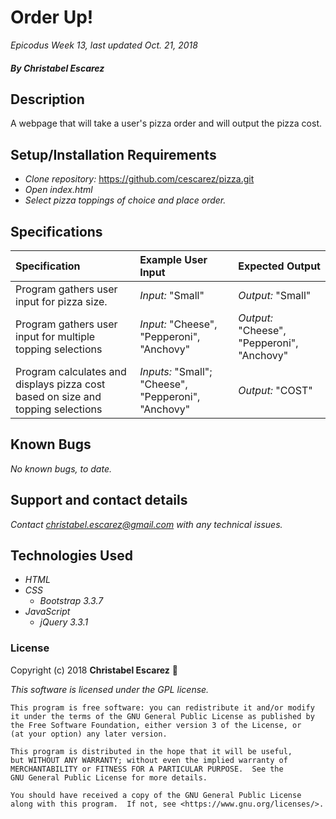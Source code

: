 # Order Up!

_Epicodus Week 13, last updated Oct. 21, 2018_

##### By _**Christabel Escarez**_

## Description

A webpage that will take a user's pizza order and will output the pizza cost.

## Setup/Installation Requirements

* _Clone repository:_ https://github.com/cescarez/pizza.git
* _Open index.html_
* _Select pizza toppings of choice and place order._


## Specifications
| Specification | Example User Input | Expected Output |
| :-------------| :----------------- | :-------------- |
| Program gathers user input for pizza size. | _Input:_ "Small" | _Output:_ "Small" |
| Program gathers user input for multiple topping selections | _Input:_ "Cheese", "Pepperoni", "Anchovy" | _Output:_ "Cheese", "Pepperoni", "Anchovy" |
| Program calculates and displays pizza cost based on size and topping selections | _Inputs:_ "Small"; "Cheese", "Pepperoni", "Anchovy" | _Output:_ "COST" |

## Known Bugs

_No known bugs, to date._

## Support and contact details

_Contact christabel.escarez@gmail.com with any technical issues._

## Technologies Used

* _HTML_
* _CSS_
  * _Bootstrap 3.3.7_
* _JavaScript_
  * _jQuery 3.3.1_

### License

Copyright (c) 2018 **Christabel Escarez** :dog:

*This software is licensed under the GPL license.*

    This program is free software: you can redistribute it and/or modify
    it under the terms of the GNU General Public License as published by
    the Free Software Foundation, either version 3 of the License, or
    (at your option) any later version.

    This program is distributed in the hope that it will be useful,
    but WITHOUT ANY WARRANTY; without even the implied warranty of
    MERCHANTABILITY or FITNESS FOR A PARTICULAR PURPOSE.  See the
    GNU General Public License for more details.

    You should have received a copy of the GNU General Public License
    along with this program.  If not, see <https://www.gnu.org/licenses/>.
